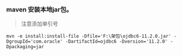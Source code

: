 ### maven 安装本地jar包。
> 注意添加单引号
```shell
mvn -e install:install-file -Dfile='F:\架包\ojdbc6-11.2.0.jar' -DgroupId='com.oracle' -DartifactId=ojdbc6 -Dversion='11.2.0' -Dpackaging=jar
```
